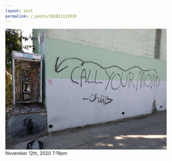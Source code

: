 ```yaml
---
layout: post
permalink: /_posts/202011121919
---
```


<img src="/images/blog/634637585957978112.jpg"/>

<div id="footer">
<span id="timestamp"> November 12th, 2020 7:19pm </span>
</div>
